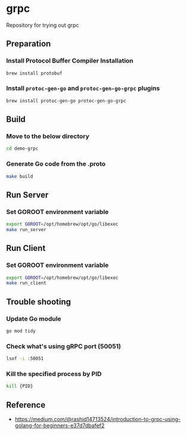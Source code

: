 # grpc
Repository for trying out grpc

## Preparation
### Install Protocol Buffer Compiler Installation
```sh
brew install protobuf
```

### Install `protoc-gen-go` and `protoc-gen-go-grpc` plugins
```sh
brew install protoc-gen-go protoc-gen-go-grpc
```

## Build
### Move to the below directory
```sh
cd demo-grpc
```

### Generate Go code from the .proto
```sh
make build
```

## Run Server
### Set GOROOT environment variable
```sh
export GOROOT=/opt/homebrew/opt/go/libexec
make run_server
```

## Run Client
### Set GOROOT environment variable
```sh
export GOROOT=/opt/homebrew/opt/go/libexec
make run_client
```

## Trouble shooting
### Update Go module
```sh
go mod tidy
```

### Check what's using gRPC port (50051)
```sh
lsof -i :50051
```

### Kill the specified process by PID
```sh
kill {PID}
```

## Reference
- https://medium.com/@rashid14713524/introduction-to-grpc-using-golang-for-beginners-e37d7dbafef2
